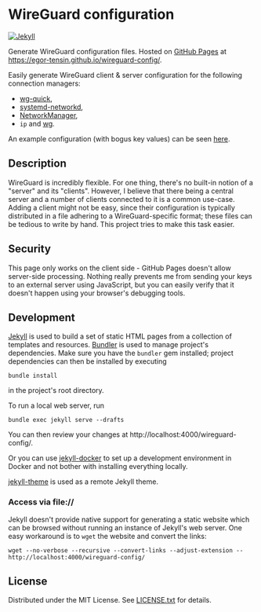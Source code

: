 WireGuard configuration
=======================

[![Jekyll](https://github.com/egor-tensin/wireguard-config/actions/workflows/jekyll.yml/badge.svg)](https://github.com/egor-tensin/wireguard-config/actions/workflows/jekyll.yml)

Generate WireGuard configuration files.
Hosted on [GitHub Pages] at https://egor-tensin.github.io/wireguard-config/.

[GitHub Pages]: https://pages.github.com

Easily generate WireGuard client & server configuration for the following
connection managers:

* [wg-quick],
* [systemd-networkd],
* [NetworkManager],
* `ip` and [wg].

[wg-quick]: https://man7.org/linux/man-pages/man8/wg-quick.8.html
[systemd-networkd]: https://www.freedesktop.org/software/systemd/man/systemd.network.html
[NetworkManager]: https://wiki.gnome.org/Projects/NetworkManager
[wg]: https://man7.org/linux/man-pages/man8/wg.8.html

An example configuration (with bogus key values) can be seen [here].

[here]: https://egor-tensin.github.io/wireguard-config/?server_public=a&server_endpoint=b:123&preshared=c&client_public=d&client_private=e&client_ipv4=192.168.1.1/24&client_ipv6=fd::/48

Description
-----------

WireGuard is incredibly flexible.
For one thing, there's no built-in notion of a "server" and its "clients".
However, I believe that there being a central server and a number of clients
connected to it is a common use-case.
Adding a client might not be easy, since their configuration is typically
distributed in a file adhering to a WireGuard-specific format; these files can
be tedious to write by hand.
This project tries to make this task easier.

Security
--------

This page only works on the client side - GitHub Pages doesn't allow
server-side processing.
Nothing really prevents me from sending your keys to an external server using
JavaScript, but you can easily verify that it doesn't happen using your
browser's debugging tools.

Development
-----------

[Jekyll] is used to build a set of static HTML pages from a collection of
templates and resources.
[Bundler] is used to manage project's dependencies.
Make sure you have the `bundler` gem installed; project dependencies can then
be installed by executing

    bundle install

in the project's root directory.

To run a local web server, run

    bundle exec jekyll serve --drafts

You can then review your changes at http://localhost:4000/wireguard-config/.

Or you can use [jekyll-docker] to set up a development environment in Docker
and not bother with installing everything locally.

[jekyll-theme] is used as a remote Jekyll theme.

[Jekyll]: https://jekyllrb.com/
[Bundler]: http://bundler.io/
[jekyll-docker]: https://github.com/egor-tensin/jekyll-docker
[jekyll-theme]: https://github.com/egor-tensin/jekyll-theme

### Access via file://

Jekyll doesn't provide native support for generating a static website which can
be browsed without running an instance of Jekyll's web server.
One easy workaround is to `wget` the website and convert the links:

    wget --no-verbose --recursive --convert-links --adjust-extension -- http://localhost:4000/wireguard-config/

License
-------

Distributed under the MIT License.
See [LICENSE.txt] for details.

[LICENSE.txt]: LICENSE.txt
